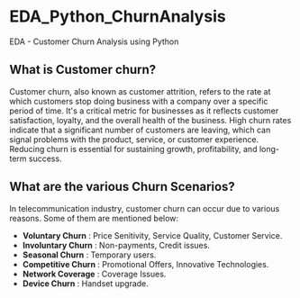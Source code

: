 # EDA_Python_ChurnAnalysis
EDA - Customer Churn Analysis using Python

## What is Customer churn?
Customer churn, also known as customer attrition, refers to the rate at which customers stop doing business with a company over a specific period of time. It's a critical metric for businesses as it reflects customer satisfaction, loyalty, and the overall health of the business. High churn rates indicate that a significant number of customers are leaving, which can signal problems with the product, service, or customer experience. Reducing churn is essential for sustaining growth, profitability, and long-term success.

## What are the various Churn Scenarios?
In telecommunication industry, customer churn can occur due to various reasons. Some of them are mentioned below:
* **Voluntary Churn** : Price Senitivity, Service Quality, Customer Service.
* **Involuntary Churn** : Non-payments, Credit issues.
* **Seasonal Churn** : Temporary users.
* **Competitive Churn** : Promotional Offers, Innovative Technologies.
* **Network Coverage** : Coverage Issues.
* **Device Churn** : Handset upgrade.
